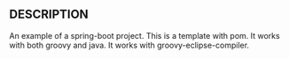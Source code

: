 DESCRIPTION
----

An example of a spring-boot project.  This is a template with pom.  It works with both groovy and java.  It works with groovy-eclipse-compiler.
